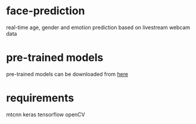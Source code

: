 # face-prediction
real-time age, gender and emotion prediction based on livestream webcam data

# pre-trained models
pre-trained models can be downloaded from [here](https://drive.google.com/file/d/1NvushEV_jqOcjT2zDv0CmUX-XJXJ7Epy/view?usp=sharing)

# requirements
  mtcnn
  keras
  tensorflow
  openCV
  
